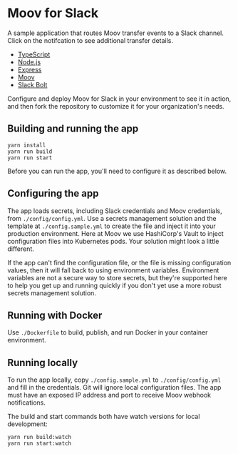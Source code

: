 # Moov for Slack

A sample application that routes Moov transfer events to a Slack channel. Click on the notifcation to see additional transfer details.

* [TypeScript](https://www.typescriptlang.org/)
* [Node.js](https://nodejs.org/)
* [Express](https://expressjs.com/)
* [Moov](https://docs.moov.io/)
* [Slack Bolt](https://api.slack.com/tools/bolt)

Configure and deploy Moov for Slack in your environment to see it in action, and then fork the repository to customize it for your organization's needs.

## Building and running the app

```shell
yarn install
yarn run build
yarn run start
```

Before you can run the app, you'll need to configure it as described below.

## Configuring the app

The app loads secrets, including Slack credentials and Moov credentials, from `./config/config.yml`. Use a secrets management solution and the template at `./config.sample.yml` to create the file and inject it into your production environment. Here at Moov we use HashiCorp's Vault to inject configuration files into Kubernetes pods. Your solution might look a little different.

If the app can't find the configuration file, or the file is missing configuration values, then it will fall back to using environment variables. Environment variables are not a secure way to store secrets, but they're supported here to help you get up and running quickly if you don't yet use a more robust secrets management solution.

## Running with Docker

Use `./Dockerfile` to build, publish, and run Docker in your container environment.

## Running locally

To run the app locally, copy `./config.sample.yml` to `./config/config.yml` and fill in the credentials. Git will ignore local configuration files. The app must have an exposed IP address and port to receive Moov webhook notifications.

The build and start commands both have watch versions for local development:

```shell
yarn run build:watch
yarn run start:watch
```




